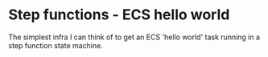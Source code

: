 # Step functions - ECS hello world

The simplest infra I can think of to get an ECS 'hello world' task running
in a step function state machine.
